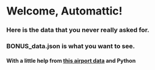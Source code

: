 # Welcome, Automattic!

### Here is the data that you never really asked for.

### BONUS_data.json is what you want to see.

#### With a little help from [this airport data](https://gist.github.com/tdreyno/4278655) and Python


